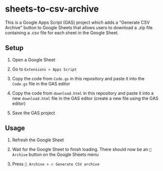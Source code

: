 # sheets-to-csv-archive

This is a Google Apps Script (GAS) project which adds a "Generate CSV Archive" button to Google Sheets that allows users to download a .zip file containing a .csv file for each sheet in the Google Sheet.

## Setup

1. Open a Google Sheet

2. Go to `Extensions > Apps Script`

3. Copy the code from `Code.gs` in this repository and paste it into the `Code.gs` file in the GAS editor

4. Copy the code from `download.html` in this repository and paste it into a new `download.html` file in the GAS editor (create a new file using the GAS editor)

5. Save the GAS project

## Usage

1. Refresh the Google Sheet

2. Wait for the Google Sheet to finish loading. There should now be an `📁 Archive` button on the Google Sheets menu

3. Press `📁 Archive > 🔥 Generate CSV archive`
